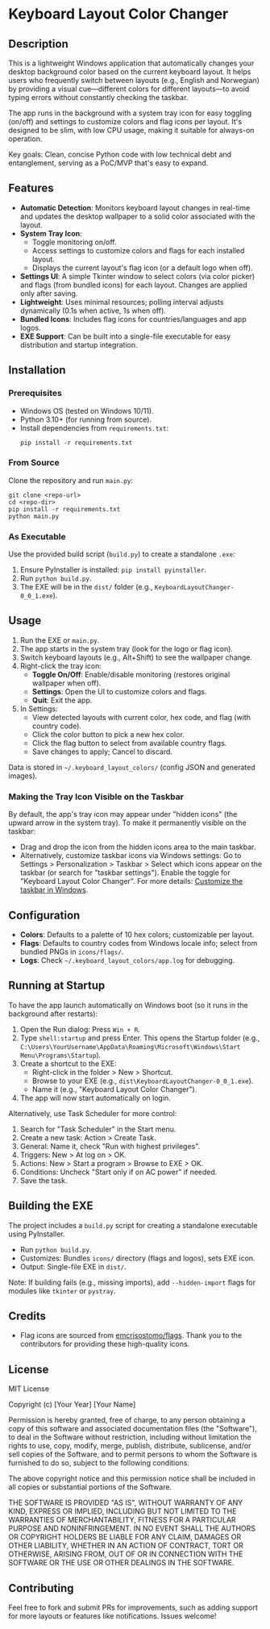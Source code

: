 # Keyboard Layout Color Changer

## Description

This is a lightweight Windows application that automatically changes your desktop background color based on the current keyboard layout. It helps users who frequently switch between layouts (e.g., English and Norwegian) by providing a visual cue—different colors for different layouts—to avoid typing errors without constantly checking the taskbar.

The app runs in the background with a system tray icon for easy toggling (on/off) and settings to customize colors and flag icons per layout. It's designed to be slim, with low CPU usage, making it suitable for always-on operation.

Key goals: Clean, concise Python code with low technical debt and entanglement, serving as a PoC/MVP that's easy to expand.

## Features

- **Automatic Detection**: Monitors keyboard layout changes in real-time and updates the desktop wallpaper to a solid color associated with the layout.
- **System Tray Icon**: 
  - Toggle monitoring on/off.
  - Access settings to customize colors and flags for each installed layout.
  - Displays the current layout's flag icon (or a default logo when off).
- **Settings UI**: A simple Tkinter window to select colors (via color picker) and flags (from bundled icons) for each layout. Changes are applied only after saving.
- **Lightweight**: Uses minimal resources; polling interval adjusts dynamically (0.1s when active, 1s when off).
- **Bundled Icons**: Includes flag icons for countries/languages and app logos.
- **EXE Support**: Can be built into a single-file executable for easy distribution and startup integration.

## Installation

### Prerequisites
- Windows OS (tested on Windows 10/11).
- Python 3.10+ (for running from source).
- Install dependencies from `requirements.txt`:
  ```
  pip install -r requirements.txt
  ```

### From Source
Clone the repository and run `main.py`:
```
git clone <repo-url>
cd <repo-dir>
pip install -r requirements.txt
python main.py
```

### As Executable
Use the provided build script (`build.py`) to create a standalone `.exe`:
1. Ensure PyInstaller is installed: `pip install pyinstaller`.
2. Run `python build.py`.
3. The EXE will be in the `dist/` folder (e.g., `KeyboardLayoutChanger-0_0_1.exe`).

## Usage

1. Run the EXE or `main.py`.
2. The app starts in the system tray (look for the logo or flag icon).
3. Switch keyboard layouts (e.g., Alt+Shift) to see the wallpaper change.
4. Right-click the tray icon:
   - **Toggle On/Off**: Enable/disable monitoring (restores original wallpaper when off).
   - **Settings**: Open the UI to customize colors and flags.
   - **Quit**: Exit the app.
5. In Settings:
   - View detected layouts with current color, hex code, and flag (with country code).
   - Click the color button to pick a new hex color.
   - Click the flag button to select from available country flags.
   - Save changes to apply; Cancel to discard.

Data is stored in `~/.keyboard_layout_colors/` (config JSON and generated images).

### Making the Tray Icon Visible on the Taskbar
By default, the app's tray icon may appear under "hidden icons" (the upward arrow in the system tray). To make it permanently visible on the taskbar:
- Drag and drop the icon from the hidden icons area to the main taskbar.
- Alternatively, customize taskbar icons via Windows settings: Go to Settings > Personalization > Taskbar > Select which icons appear on the taskbar (or search for "taskbar settings"). Enable the toggle for "Keyboard Layout Color Changer".
For more details: [Customize the taskbar in Windows](https://support.microsoft.com/en-us/windows/customize-the-taskbar-in-windows-0657a50f-0cc7-dbfd-ae6b-05020b195b07).

## Configuration

- **Colors**: Defaults to a palette of 10 hex colors; customizable per layout.
- **Flags**: Defaults to country codes from Windows locale info; select from bundled PNGs in `icons/flags/`.
- **Logs**: Check `~/.keyboard_layout_colors/app.log` for debugging.

## Running at Startup

To have the app launch automatically on Windows boot (so it runs in the background after restarts):

1. Open the Run dialog: Press `Win + R`.
2. Type `shell:startup` and press Enter. This opens the Startup folder (e.g., `C:\Users\YourUsername\AppData\Roaming\Microsoft\Windows\Start Menu\Programs\Startup`).
3. Create a shortcut to the EXE:
   - Right-click in the folder > New > Shortcut.
   - Browse to your EXE (e.g., `dist\KeyboardLayoutChanger-0_0_1.exe`).
   - Name it (e.g., "Keyboard Layout Color Changer").
4. The app will now start automatically on login.

Alternatively, use Task Scheduler for more control:
1. Search for "Task Scheduler" in the Start menu.
2. Create a new task: Action > Create Task.
3. General: Name it, check "Run with highest privileges".
4. Triggers: New > At log on > OK.
5. Actions: New > Start a program > Browse to EXE > OK.
6. Conditions: Uncheck "Start only if on AC power" if needed.
7. Save the task.

## Building the EXE

The project includes a `build.py` script for creating a standalone executable using PyInstaller.

- Run `python build.py`.
- Customizes: Bundles `icons/` directory (flags and logos), sets EXE icon.
- Output: Single-file EXE in `dist/`.

Note: If building fails (e.g., missing imports), add `--hidden-import` flags for modules like `tkinter` or `pystray`.

## Credits

- Flag icons are sourced from [emcrisostomo/flags](https://github.com/emcrisostomo/flags/tree/master). Thank you to the contributors for providing these high-quality icons.

## License

MIT License

Copyright (c) [Your Year] [Your Name]

Permission is hereby granted, free of charge, to any person obtaining a copy of this software and associated documentation files (the "Software"), to deal in the Software without restriction, including without limitation the rights to use, copy, modify, merge, publish, distribute, sublicense, and/or sell copies of the Software, and to permit persons to whom the Software is furnished to do so, subject to the following conditions:

The above copyright notice and this permission notice shall be included in all copies or substantial portions of the Software.

THE SOFTWARE IS PROVIDED "AS IS", WITHOUT WARRANTY OF ANY KIND, EXPRESS OR IMPLIED, INCLUDING BUT NOT LIMITED TO THE WARRANTIES OF MERCHANTABILITY, FITNESS FOR A PARTICULAR PURPOSE AND NONINFRINGEMENT. IN NO EVENT SHALL THE AUTHORS OR COPYRIGHT HOLDERS BE LIABLE FOR ANY CLAIM, DAMAGES OR OTHER LIABILITY, WHETHER IN AN ACTION OF CONTRACT, TORT OR OTHERWISE, ARISING FROM, OUT OF OR IN CONNECTION WITH THE SOFTWARE OR THE USE OR OTHER DEALINGS IN THE SOFTWARE.

## Contributing

Feel free to fork and submit PRs for improvements, such as adding support for more layouts or features like notifications. Issues welcome!